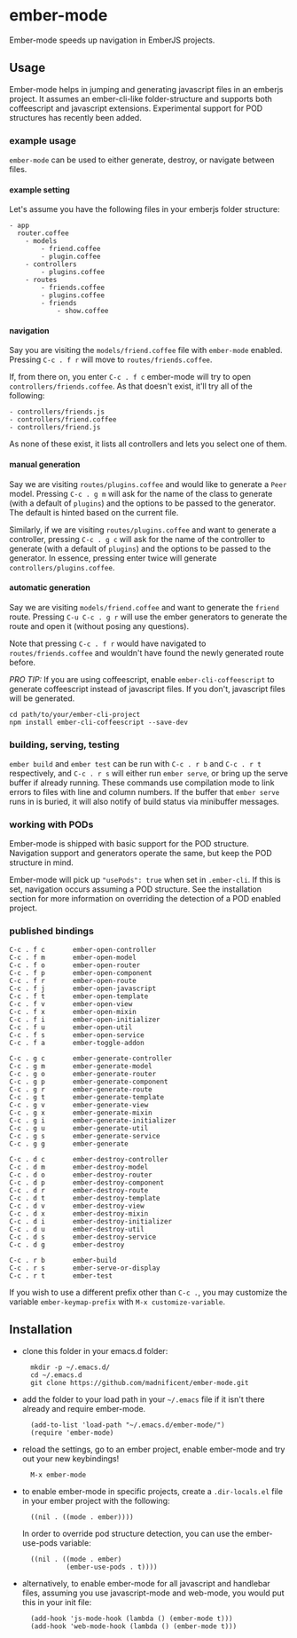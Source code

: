 # ember-mode #

Ember-mode speeds up navigation in EmberJS projects.

## Usage ##

Ember-mode helps in jumping and generating javascript files in an emberjs project.  It assumes an ember-cli-like folder-structure and supports both coffeescript and javascript extensions.  Experimental support for POD structures has recently been added.

### example usage ###

`ember-mode` can be used to either generate, destroy, or navigate between files.

#### example setting ####

Let's assume you have the following files in your emberjs folder structure:


    - app
      router.coffee
        - models
            - friend.coffee
            - plugin.coffee
        - controllers
            - plugins.coffee
        - routes
            - friends.coffee
            - plugins.coffee
            - friends
                - show.coffee

#### navigation ####

Say you are visiting the `models/friend.coffee` file with `ember-mode` enabled.  Pressing `C-c . f r` will move to `routes/friends.coffee`.

If, from there on, you enter `C-c . f c` ember-mode will try to open `controllers/friends.coffee`.  As that doesn't exist, it'll try all of the following:

    - controllers/friends.js
    - controllers/friend.coffee
    - controllers/friend.js

As none of these exist, it lists all controllers and lets you select one of them.


#### manual generation ####

Say we are visiting `routes/plugins.coffee` and would like to generate a `Peer` model.  Pressing `C-c . g m` will ask for the name of the class to generate (with a default of `plugins`) and the options to be passed to the generator.  The default is hinted based on the current file.

Similarly, if we are visiting `routes/plugins.coffee` and want to generate a controller, pressing `C-c . g c` will ask for the name of the controller to generate (with a default of `plugins`) and the options to be passed to the generator.  In essence, pressing enter twice will generate `controllers/plugins.coffee`.


#### automatic generation ####

Say we are visiting `models/friend.coffee` and want to generate the `friend` route.  Pressing `C-u C-c . g r` will use the ember generators to generate the route and open it (without posing any questions).

Note that pressing `C-c . f r` would have navigated to `routes/friends.coffee` and wouldn't have found the newly generated route before.


*PRO TIP:* If you are using coffeescript, enable `ember-cli-coffeescript` to generate coffeescript instead of javascript files.  If you don't, javascript files will be generated.

    cd path/to/your/ember-cli-project
    npm install ember-cli-coffeescript --save-dev

### building, serving, testing ###

`ember build` and `ember test` can be run with `C-c . r b` and `C-c . r t`
respectively, and `C-c . r s` will either run `ember serve`, or bring up
the serve buffer if already running. These commands use compilation
mode to link errors to files with line and column numbers. If the
buffer that `ember serve` runs in is buried, it will also notify of
build status via minibuffer messages.


### working with PODs ###

Ember-mode is shipped with basic support for the POD structure.  Navigation support and generators operate the same, but keep the POD structure in mind.

Ember-mode will pick up `"usePods": true` when set in `.ember-cli`.  If this is set, navigation occurs assuming a POD structure.  See the installation section for more information on overriding the detection of a POD enabled project.


### published bindings ###

    C-c . f c       ember-open-controller
    C-c . f m       ember-open-model
    C-c . f o       ember-open-router
    C-c . f p       ember-open-component
    C-c . f r       ember-open-route
    C-c . f j       ember-open-javascript
    C-c . f t       ember-open-template
    C-c . f v       ember-open-view
    C-c . f x       ember-open-mixin
    C-c . f i       ember-open-initializer
    C-c . f u       ember-open-util
    C-c . f s       ember-open-service
    C-c . f a       ember-toggle-addon

    C-c . g c       ember-generate-controller
    C-c . g m       ember-generate-model
    C-c . g o       ember-generate-router
    C-c . g p       ember-generate-component
    C-c . g r       ember-generate-route
    C-c . g t       ember-generate-template
    C-c . g v       ember-generate-view
    C-c . g x       ember-generate-mixin
    C-c . g i       ember-generate-initializer
    C-c . g u       ember-generate-util
    C-c . g s       ember-generate-service
    C-c . g g       ember-generate

    C-c . d c       ember-destroy-controller
    C-c . d m       ember-destroy-model
    C-c . d o       ember-destroy-router
    C-c . d p       ember-destroy-component
    C-c . d r       ember-destroy-route
    C-c . d t       ember-destroy-template
    C-c . d v       ember-destroy-view
    C-c . d x       ember-destroy-mixin
    C-c . d i       ember-destroy-initializer
    C-c . d u       ember-destroy-util
    C-c . d s       ember-destroy-service
    C-c . d g       ember-destroy

    C-c . r b       ember-build
    C-c . r s       ember-serve-or-display
    C-c . r t       ember-test

If you wish to use a different prefix other than `C-c .`, you may
customize the variable `ember-keymap-prefix` with `M-x
customize-variable`.


## Installation ##

- clone this folder in your emacs.d folder:

        mkdir -p ~/.emacs.d/
        cd ~/.emacs.d
        git clone https://github.com/madnificent/ember-mode.git


- add the folder to your load path in your `~/.emacs` file if it isn't there already and require ember-mode.

        (add-to-list 'load-path "~/.emacs.d/ember-mode/")
        (require 'ember-mode)

    
- reload the settings, go to an ember project, enable ember-mode and try out your new keybindings!

        M-x ember-mode

- to enable ember-mode in specific projects, create a `.dir-locals.el`
  file in your ember project with the following:

        ((nil . ((mode . ember))))
  
  In order to override pod structure detection, you can use the ember-use-pods variable:
  
        ((nil . ((mode . ember)
                 (ember-use-pods . t))))

- alternatively, to enable ember-mode for all javascript and handlebar
  files, assuming you use javascript-mode and web-mode, you would put
  this in your init file:

        (add-hook 'js-mode-hook (lambda () (ember-mode t)))
        (add-hook 'web-mode-hook (lambda () (ember-mode t)))
